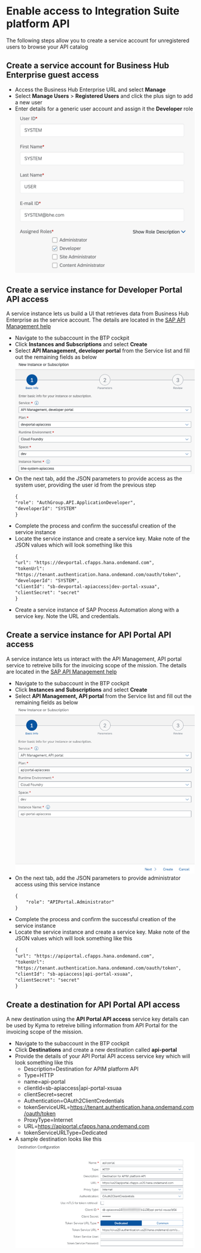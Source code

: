 # Enable access to Integration Suite platform API
The following steps allow you to create a service account for unregistered users to browse your API catalog

## Create a service account for Business Hub Enterprise guest access

  * Access the Business Hub Enterprise URL and select **Manage**
  * Select **Manage Users** > **Registered Users** and click the plus sign to add a new user
  * Enter details for a generic user account and assign it the **Developer** role
     ![System user details](img/SystemAccount.png)

## Create a service instance for Developer Portal API access
A service instance lets us build a UI that retrieves data from Business Hub Enterprise as the service account. The details are located in the [SAP API Management help](https://help.sap.com/docs/SAP_CLOUD_PLATFORM_API_MANAGEMENT/66d066d903c2473f81ec33acfe2ccdb4/dabee6e347f645a6805ec5b29f5d578c.html?locale=en-US)

  * Navigate to the subaccount in the BTP cockpit
  * Click **Instances and Subscriptions** and select **Create**
  * Select **API Management, developer portal** from the Service list and fill out the remaining fields as below
     ![Service instance details](img/BHE_ServiceInstance.png)
  * On the next tab, add the JSON parameters to provide access as the system user, providing the user id from the previous step
      ```
      {
      "role": "AuthGroup.API.ApplicationDeveloper",
      "developerId": "SYSTEM"
      }
      ```
  * Complete the process and confirm the successful creation of the service instance
  * Locate the service instance and create a service key. Make note of the JSON values which will look something like this
      ```
      {
      "url": "https://devportal.cfapps.hana.ondemand.com",
      "tokenUrl": "https://tenant.authentication.hana.ondemand.com/oauth/token",
      "developerId": "SYSTEM",
      "clientId": "sb-devportal-apiaccess|dev-portal-xsuaa",
      "clientSecret": "secret"
      }
      ```
  * Create a service instance of SAP Process Automation along with a service key. Note the URL and credentials.

## Create a service instance for API Portal API access
A service instance lets us interact with the API Management, API portal service to retreive bills for the invoicing scope of the mission. The details are located in the [SAP API Management help](https://help.sap.com/docs/SAP_CLOUD_PLATFORM_API_MANAGEMENT/66d066d903c2473f81ec33acfe2ccdb4/e0646630540d440aa1177b389f512afa.html?locale=en-US)

  * Navigate to the subaccount in the BTP cockpit
  * Click **Instances and Subscriptions** and select **Create**
  * Select **API Management, API portal** from the Service list and fill out the remaining fields as below
     ![Service instance details](img/API_ServiceInstance.png)
  * On the next tab, add the JSON parameters to provide administrator access using this service instance
      ```
      {
          "role": "APIPortal.Administrator"
      }
      ```
  * Complete the process and confirm the successful creation of the service instance
  * Locate the service instance and create a service key. Make note of the JSON values which will look something like this
      ```
      {
      "url": "https://apiportal.cfapps.hana.ondemand.com",
      "tokenUrl": "https://tenant.authentication.hana.ondemand.com/oauth/token",
      "clientId": "sb-apiaccess|api-portal-xsuaa",
      "clientSecret": "secret"
      }
      ```
## Create a destination for API Portal API access
A new destination using the **API Portal API access** service key details can be used by Kyma to retreive billing information from API Portal for the invoicing scope of the mission.

  * Navigate to the subaccount in the BTP cockpit
  * Click **Destinations** and create a new destination called **api-portal**
  * Provide the details of your API Portal API access service key which will look something like this
    - Description=Destination for APIM platform API
    - Type=HTTP
    - name=api-portal
    - clientId=sb-apiaccess|api-portal-xsuaa
    - clientSecret=secret
    - Authentication=OAuth2ClientCredentials
    - tokenServiceURL=https://tenant.authentication.hana.ondemand.com/oauth/token
    - ProxyType=Internet
    - URL=https://apiportal.cfapps.hana.ondemand.com
    - tokenServiceURLType=Dedicated
  * A sample destination looks like this
    ![API Portal destination](img/API_Destination.png)